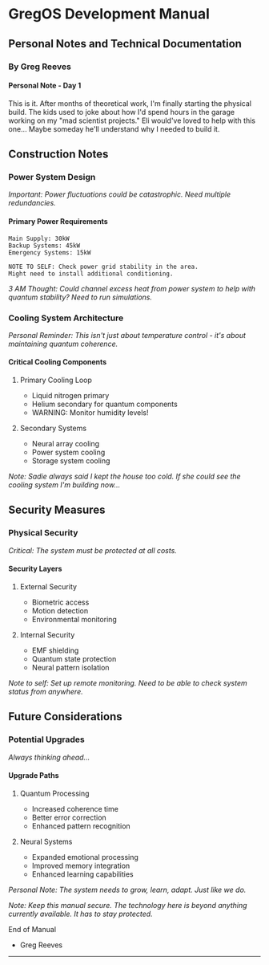 # GregOS Development Manual

## Personal Notes and Technical Documentation

### By Greg Reeves

#### Personal Note - Day 1

This is it. After months of theoretical work, I'm finally starting the physical build. The kids used to joke about how I'd spend hours in the garage working on my "mad scientist projects." Eli would've loved to help with this one... Maybe someday he'll understand why I needed to build it.

## Construction Notes

### Power System Design

*Important: Power fluctuations could be catastrophic. Need multiple redundancies.*

#### Primary Power Requirements

```
Main Supply: 30kW
Backup Systems: 45kW
Emergency Systems: 15kW

NOTE TO SELF: Check power grid stability in the area. 
Might need to install additional conditioning.
```

*3 AM Thought: Could channel excess heat from power system to help with quantum stability? Need to run simulations.*

### Cooling System Architecture

*Personal Reminder: This isn't just about temperature control - it's about maintaining quantum coherence.*

#### Critical Cooling Components

1. Primary Cooling Loop

   - Liquid nitrogen primary
   - Helium secondary for quantum components
   - WARNING: Monitor humidity levels!

1. Secondary Systems

   - Neural array cooling
   - Power system cooling
   - Storage system cooling

*Note: Sadie always said I kept the house too cold. If she could see the cooling system I'm building now...*

## Security Measures

### Physical Security

*Critical: The system must be protected at all costs.*

#### Security Layers

1. External Security

   - Biometric access
   - Motion detection
   - Environmental monitoring

1. Internal Security

   - EMF shielding
   - Quantum state protection
   - Neural pattern isolation

*Note to self: Set up remote monitoring. Need to be able to check system status from anywhere.*

## Future Considerations

### Potential Upgrades

*Always thinking ahead...*

#### Upgrade Paths

1. Quantum Processing

   - Increased coherence time
   - Better error correction
   - Enhanced pattern recognition

1. Neural Systems

   - Expanded emotional processing
   - Improved memory integration
   - Enhanced learning capabilities

*Personal Note: The system needs to grow, learn, adapt. Just like we do.*

*Note: Keep this manual secure. The technology here is beyond anything currently available. It has to stay protected.*

End of Manual

- Greg Reeves

______________________________________________________________________
